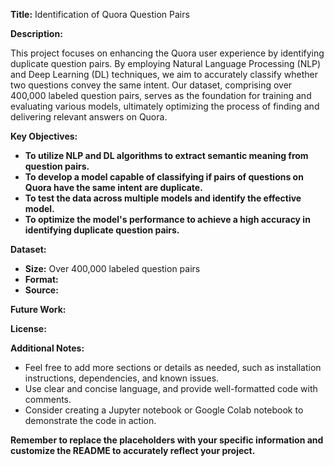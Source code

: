 **Title:** Identification of Quora Question Pairs

**Description:**

This project focuses on enhancing the Quora user experience by identifying duplicate question pairs. By employing Natural Language Processing (NLP) and Deep Learning (DL) techniques, we aim to accurately classify whether two questions convey the same intent. Our dataset, comprising over 400,000 labeled question pairs, serves as the foundation for training and evaluating various models, ultimately optimizing the process of finding and delivering relevant answers on Quora.

**Key Objectives:**

* **To utilize NLP and DL algorithms to extract semantic meaning from question pairs.**
* **To develop a model capable of classifying if pairs of questions on Quora have the
same intent are duplicate.**
* **To test the data across multiple models and identify the effective model.**
* **To optimize the model's performance to achieve a high accuracy in identifying
duplicate question pairs.**

**Dataset:**

* **Size:** Over 400,000 labeled question pairs
* **Format:** 
* **Source:** 



**Future Work:**



**License:**



**Additional Notes:**

* Feel free to add more sections or details as needed, such as installation instructions, dependencies, and known issues.
* Use clear and concise language, and provide well-formatted code with comments.
* Consider creating a Jupyter notebook or Google Colab notebook to demonstrate the code in action.

**Remember to replace the placeholders with your specific information and customize the README to accurately reflect your project.**
